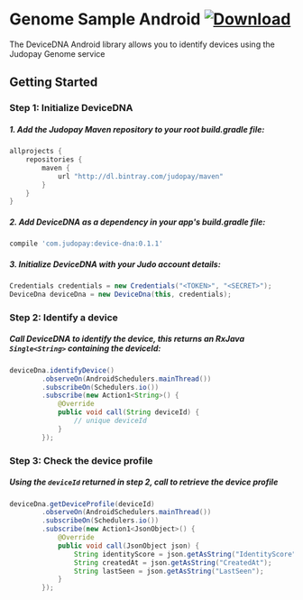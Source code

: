 # Genome Sample Android [ ![Download](https://api.bintray.com/packages/judopay/maven/device-dna/images/download.svg) ](https://bintray.com/judopay/maven/device-dna/_latestVersion)

The DeviceDNA Android library allows you to identify devices using the Judopay Genome service

## Getting Started

### Step 1: Initialize DeviceDNA

##### 1. Add the Judopay Maven repository to your root build.gradle file:
```groovy
allprojects {
    repositories {
        maven {
            url "http://dl.bintray.com/judopay/maven"
        }
    }
}
```

##### 2. Add DeviceDNA as a dependency in your app's build.gradle file:
```groovy
compile 'com.judopay:device-dna:0.1.1'
```

##### 3. Initialize DeviceDNA with your Judo account details:
```java
Credentials credentials = new Credentials("<TOKEN>", "<SECRET>");
DeviceDna deviceDna = new DeviceDna(this, credentials);
```

### Step 2: Identify a device

##### Call DeviceDNA to identify the device, this returns an RxJava ```Single<String>``` containing the deviceId:
```java
deviceDna.identifyDevice()
        .observeOn(AndroidSchedulers.mainThread())
        .subscribeOn(Schedulers.io())
        .subscribe(new Action1<String>() {
            @Override
            public void call(String deviceId) {
                // unique deviceId
            }
        });
```

### Step 3: Check the device profile
##### Using the ```deviceId``` returned in step 2, call to retrieve the device profile
```java
deviceDna.getDeviceProfile(deviceId)
        .observeOn(AndroidSchedulers.mainThread())
        .subscribeOn(Schedulers.io())
        .subscribe(new Action1<JsonObject>() {
            @Override
            public void call(JsonObject json) {
                String identityScore = json.getAsString("IdentityScore");
                String createdAt = json.getAsString("CreatedAt");
                String lastSeen = json.getAsString("LastSeen");
            }
        });
```
